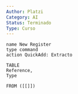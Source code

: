 ```yaml
---
Author: Platzi
Category: AI
Status: Terminado
Type: Curso
---
```

```button
name New Register
type command
action QuickAdd: Extracto
```



```dataview
TABLE 
Reference, 
Type

FROM ([[]])
```





